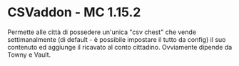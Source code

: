 # CSVaddon - MC 1.15.2
Permette alle città di possedere un'unica "csv chest" che vende settimanalmente (di default - è possibile impostare il tutto da config) il suo contenuto ed aggiunge il ricavato al conto cittadino. Ovviamente dipende da Towny e Vault.

